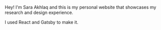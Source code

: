 <p> Hey! I'm Sara Akhlaq and this is my personal website that showcases my research and design experience.</p> 
<p> I used React and Gatsby to make it. </p>
